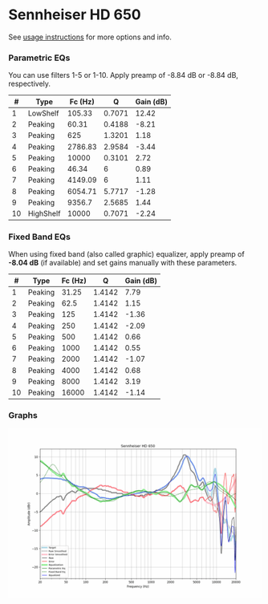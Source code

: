 # Sennheiser HD 650
See [usage instructions](https://github.com/jaakkopasanen/AutoEq#usage) for more options and info.

### Parametric EQs
You can use filters 1-5 or 1-10. Apply preamp of -8.84 dB or -8.84 dB, respectively.

|   # | Type      |   Fc (Hz) |      Q |   Gain (dB) |
|-----|-----------|-----------|--------|-------------|
|   1 | LowShelf  |    105.33 | 0.7071 |       12.42 |
|   2 | Peaking   |     60.31 | 0.4188 |       -8.21 |
|   3 | Peaking   |    625    | 1.3201 |        1.18 |
|   4 | Peaking   |   2786.83 | 2.9584 |       -3.44 |
|   5 | Peaking   |  10000    | 0.3101 |        2.72 |
|   6 | Peaking   |     46.34 | 6      |        0.89 |
|   7 | Peaking   |   4149.09 | 6      |        1.11 |
|   8 | Peaking   |   6054.71 | 5.7717 |       -1.28 |
|   9 | Peaking   |   9356.7  | 2.5685 |        1.44 |
|  10 | HighShelf |  10000    | 0.7071 |       -2.24 |

### Fixed Band EQs
When using fixed band (also called graphic) equalizer, apply preamp of **-8.04 dB** (if available) and set gains manually with these parameters.

|   # | Type    |   Fc (Hz) |      Q |   Gain (dB) |
|-----|---------|-----------|--------|-------------|
|   1 | Peaking |     31.25 | 1.4142 |        7.79 |
|   2 | Peaking |     62.5  | 1.4142 |        1.15 |
|   3 | Peaking |    125    | 1.4142 |       -1.36 |
|   4 | Peaking |    250    | 1.4142 |       -2.09 |
|   5 | Peaking |    500    | 1.4142 |        0.66 |
|   6 | Peaking |   1000    | 1.4142 |        0.55 |
|   7 | Peaking |   2000    | 1.4142 |       -1.07 |
|   8 | Peaking |   4000    | 1.4142 |        0.68 |
|   9 | Peaking |   8000    | 1.4142 |        3.19 |
|  10 | Peaking |  16000    | 1.4142 |       -1.14 |

### Graphs
![](./Sennheiser%20HD%20650.png)
